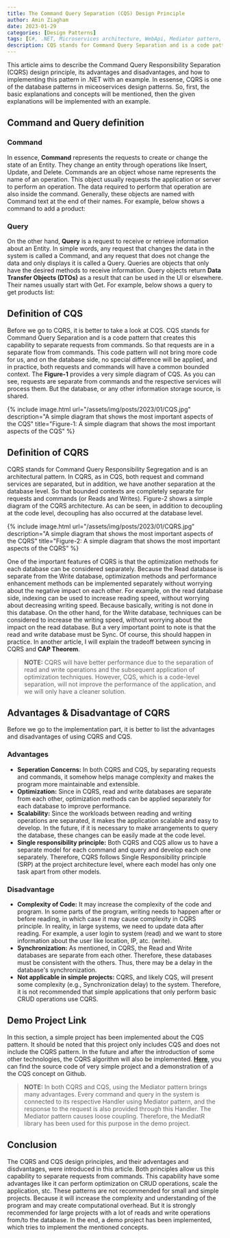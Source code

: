 ```yaml
---
title: The Command Query Separation (CQS) Design Principle
author: Amin Ziagham
date: 2023-01-29
categories: [Design Patterns]
tags: [C#, .NET, Microservices architecture, WebApi, Mediator pattern, MediatR, Design patterns, Command, Query, CSQ, CQRS, Postman, Swagger, REST Client]
description: CQS stands for Command Query Separation and is a code pattern that creates this capability to separate requests from commands. So...
---
```


This article aims to describe the Command Query Responsibility Separation (CQRS) design principle, its advantages and disadvantages, and how to implementing this pattern in .NET with an example. In essense, CQRS is one of the database patterns in miceoservices design patterns. So, first, the basic explanations and concepts will be mentioned, then the given explanations will be implemented with an example.

## Command and Query definition
### Command
In essence, **Command** represents the requests to create or change the state of an Entity. They change an entity through operations like Insert, Update, and Delete. Commands are an object whose name represents the name of an operation. This object usually requests the application or server to perform an operation. The data required to perform that operation are also inside the command. Generally, these objects are named with Command text at the end of their names. For example, below shows a command to add a product:

<script src="https://gist.github.com/ziagham/d792f95d3c2f6d4f997fcdaecf4b5359.js"></script>

### Query
On the other hand, **Query** is a request to receive or retrieve information about an Entity. In simple words, any request that changes the data in the system is called a Command, and any request that does not change the data and only displays it is called a Query. Queries are objects that only have the desired methods to receive information. Query objects return **Data Transfer Objects (DTOs)** as a result that can be used in the UI or elsewhere. Their names usually start with Get. For example, below shows a query to get products list:

<script src="https://gist.github.com/ziagham/7e46af616f34d0461e5159e2fae7cb01.js"></script>

## Definition of CQS
Before we go to CQRS, it is better to take a look at CQS. CQS stands for Command Query Separation and is a code pattern that creates this capability to separate requests from commands. So that requests are in a separate flow from commands. This code pattern will not bring more code for us, and on the database side, no special difference will be applied, and in practice, both requests and commands will have a common bounded context. The **Figure-1** provides a very simple diagram of CQS. As you can see, requests are separate from commands and the respective services will process them. But the database, or any other information storage source, is shared.

{% include image.html url="/assets/img/posts/2023/01/CQS.jpg" description="A simple diagram that shows the most important aspects of the CQS" title="Figure-1: A simple diagram that shows the most important aspects of the CQS" %}

## Definition of CQRS
CQRS stands for Command Query Responsibility Segregation and is an architectural pattern. In CQRS, as in CQS, both request and command services are separated, but in addition, we have another separation at the database level. So that bounded contexts are completely separate for requests and commands (or Reads and Writes). Figure-2 shows a simple diagram of the CQRS architecture. As can be seen, in addition to decoupling at the code level, decoupling has also occurred at the database level.

{% include image.html url="/assets/img/posts/2023/01/CQRS.jpg" description="A simple diagram that shows the most important aspects of the CQRS" title="Figure-2: A simple diagram that shows the most important aspects of the CQRS" %}

One of the important features of CQRS is that the optimization methods for each database can be considered separately. Because the Read database is separate from the Write database, optimization methods and performance enhancement methods can be implemented separately without worrying about the negative impact on each other. For example, on the read database side, indexing can be used to increase reading speed, without worrying about decreasing writing speed. Because basically, writing is not done in this database. On the other hand, for the Write database, techniques can be considered to increase the writing speed, without worrying about the impact on the read database. But a very important point to note is that the read and write database must be Sync. Of course, this should happen in practice. In another article, I will explain the tradeoff between syncing in CQRS and **CAP Theorem**.

<blockquote class="yellow">
<b>NOTE:</b> CQRS will have better performance due to the separation of read and write operations and the subsequent application of optimization techniques. However, CQS, which is a code-level separation, will not improve the performance of the application, and we will only have a cleaner solution.
</blockquote>

## Advantages & Disadvantage of CQRS
Before we go to the implementation part, it is better to list the advantages and disadvantages of using CQRS and CQS.

### Advantages
- **Seperation Concerns:** In both CQRS and CQS, by separating requests and commands, it somehow helps manage complexity and makes the program more maintainable and extensible.
- **Optimization:** Since in CQRS, read and write databases are separate from each other, optimization methods can be applied separately for each database to improve performance.
- **Scalability:** Since the workloads between reading and writing operations are separated, it makes the application scalable and easy to develop. In the future, if it is necessary to make arrangements to query the database, these changes can be easily made at the code level.
- **Single responsibility principle:** Both CQRS and CQS allow us to have a separate model for each command and query and develop each one separately. Therefore, CQRS follows Single Responsibility principle (SRP) at the project architecture level, where each model has only one task apart from other models.

### Disadvantage
- **Complexity of Code:** It may increase the complexity of the code and program. In some parts of the program, writing needs to happen after or before reading, in which case it may cause complexity in CQRS principle. In reality, in large systems, we need to update data after reading. For example, a user login to system (read) and we want to store information about the user like location, IP, atc. (write).
- **Synchronization:** As mentioned, in CQRS, the Read and Write databases are separate from each other. Therefore, these databases must be consistent with the others. Thus, there may be a delay in the database's synchronization.
- **Not applicable in simple projects:** CQRS, and likely CQS, will present some complexity (e.g., Synchronization delay) to the system. Therefore, it is not recommended that simple applications that only perform basic CRUD operations use CQRS.

## Demo Project Link
In this section, a simple project has been implemented about the CQS pattern. It should be noted that this project only includes CQS and does not include the CQRS pattern. In the future and after the introduction of some other technologies, the CQRS algorithm will also be implemented.
<a target="_blank" href="https://github.com/NextCodeBlock/CQS-Demo">**Here**</a>, you can find the source code of very simple project and a demonstration of a the CQS concept on Github.

<blockquote class="yellow">
<b>NOTE:</b> In both CQRS and CQS, using the Mediator pattern brings many advantages. Every command and query in the system is connected to its respective Handler using Mediator pattern, and the response to the request is also provided through this Handler. The Mediator pattern causes loose coupling. Therefore, the MediatR library has been used for this purpose in the demo project.
</blockquote>

## Conclusion
The CQRS and CQS design principles, and their adventages and disdvantages, were introduced in this article. Both principles allow us this capability to separate requests from commands. This capability have some advantages like it can perform optimization on CRUD operations, scale the application, stc. These patterns are not recommended for small and simple projects. Because it will increase the complexity and understanding of the program and may create computational overhead. But it is strongly recommended for large projects with a lot of reads and write operations from/to the database. In the end, a demo project has been implemented, which tries to implement the mentioned concepts.